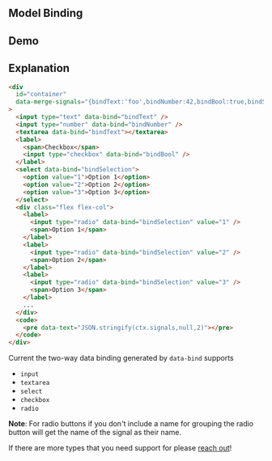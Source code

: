 ## Model Binding

## Demo

<div id="container" data-on-load="@get('/examples/model_binding/data')"></div>

## Explanation

```html
<div
  id="container"
  data-merge-signals="{bindText:'foo',bindNumber:42,bindBool:true,bindSelection:1}"
>
  <input type="text" data-bind="bindText" />
  <input type="number" data-bind="bindNumber" />
  <textarea data-bind="bindText"></textarea>
  <label>
    <span>Checkbox</span>
    <input type="checkbox" data-bind="bindBool" />
  </label>
  <select data-bind="bindSelection">
    <option value="1">Option 1</option>
    <option value="2">Option 2</option>
    <option value="3">Option 3</option>
  </select>
  <div class="flex flex-col">
    <label>
      <input type="radio" data-bind="bindSelection" value="1" />
      <span>Option 1</span>
    </label>
    <label>
      <input type="radio" data-bind="bindSelection" value="2" />
      <span>Option 2</span>
    </label>
    <label>
      <input type="radio" data-bind="bindSelection" value="3" />
      <span>Option 3</span>
    </label>
    ...
  </div>
  <code>
    <pre data-text="JSON.stringify(ctx.signals,null,2)"></pre>
  </code>
</div>
```

Current the two-way data binding generated by `data-bind` supports

- `input`
- `textarea`
- `select`
- `checkbox`
- `radio`

**Note**: For radio buttons if you don't include a name for grouping the radio button will get the name of the signal as their name.

If there are more types that you need support for please [reach out](https://github.com/starfederation/datastar)!
